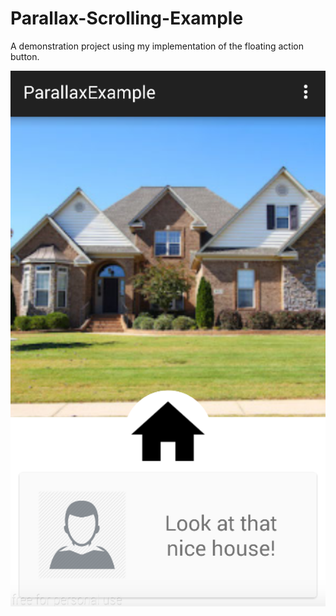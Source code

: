 # Parallax-Scrolling-Example
A demonstration project using my implementation of the floating action button.

![Example 1](/image_1.png?raw=true "Example 1")


